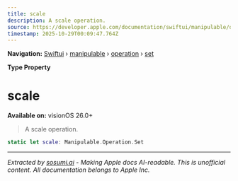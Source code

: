 ```yaml
---
title: scale
description: A scale operation.
source: https://developer.apple.com/documentation/swiftui/manipulable/operation/set/scale
timestamp: 2025-10-29T00:09:47.764Z
---
```


**Navigation:** [Swiftui](/documentation/swiftui) › [manipulable](/documentation/swiftui/manipulable) › [operation](/documentation/swiftui/manipulable/operation) › [set](/documentation/swiftui/manipulable/operation/set)

**Type Property**

# scale

**Available on:** visionOS 26.0+

> A scale operation.

```swift
static let scale: Manipulable.Operation.Set
```

---

*Extracted by [sosumi.ai](https://sosumi.ai) - Making Apple docs AI-readable.*
*This is unofficial content. All documentation belongs to Apple Inc.*
